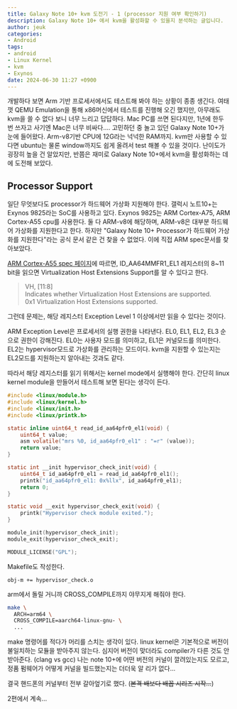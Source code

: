 ```yaml
---
title: Galaxy Note 10+ kvm 도전기 - 1 (processor 지원 여부 확인하기)
description: Galaxy Note 10+ 에서 kvm을 활성화할 수 있을지 분석하는 글입니다.
author: jeuk
categories:
- Android
tags:
- android
- Linux Kernel
- kvm
- Exynos
date: 2024-06-30 11:27 +0900
---
```

개발하다 보면 Arm 기반 프로세서에서도 테스트해 봐야 하는 상황이 종종 생긴다. 여태껏 QEMU Emulation을 통해 x86머신에서 테스트를 진행해 오긴 했지만, 아무래도 kvm을 쓸 수 없다 보니 너무 느리고 답답하다. Mac PC를 쓰면 된다지만, 1년에 한두 번 쓰자고 사기엔 Mac은 너무 비싸다…. 고민하던 중 놀고 있던 Galaxy Note 10+가 눈에 들어왔다. Arm-v8기반 CPU에 12G라는 넉넉한 RAM까지. kvm만 사용할 수 있다면 ubuntu는 물론 window까지도 쉽게 올려서 test 해볼 수 있을 것이다. 난이도가 굉장히 높을 건 알았지만, 반쯤은 재미로 Galaxy Note 10+에서 kvm을 활성화하는 데에 도전해 보았다.

## Processor Support

일단 무엇보다도 processor가 하드웨어 가상화 지원해야 한다. 갤럭시 노트10+는 Exynos 9825라는 SoC를 사용하고 있다. Exynos 9825는 ARM Cortex-A75, ARM Cortex-A55 cpu를 사용한다. 둘 다 ARM-v8에 해당하며, ARM-v8은 대부분 하드웨어 가상화를 지원한다고 한다. 하지만 "Galaxy Note 10+ Processor가 하드웨어 가상화를 지원한다"라는 공식 문서 같은 건 찾을 수 없었다. 이에 직접 ARM spec문서를 찾아보았다.

[ARM Cortex-A55 spec 페이지](https://developer.arm.com/documentation/100442/0100/register-descriptions/aarch64-system-registers/id-aa64mmfr1-el1--aarch64-memory-model-feature-register-1--el1)에 따르면, ID_AA64MMFR1_EL1 레지스터의 8~11 bit을 읽으면 Virtualization Host Extensions Support를 알 수 있다고 한다.

> VH, [11:8]  
> Indicates whether Virtualization Host Extensions are supported.  
> 0x1 Virtualization Host Extensions supported.

그런데 문제는, 해당 레지스터 Exception Level 1 이상에서만 읽을 수 있다는 것이다.

ARM Exception Level은 프로세서의 실행 권한을 나타낸다. EL0, EL1, EL2, EL3 순으로 권한이 강해진다. EL0는 사용자 모드를 의미하고, EL1은 커널모드를 의미한다. EL2는 hypervisor모드로 가상화를 관리하는 모드이다. kvm을 지원할 수 있는지는 EL2모드를 지원하는지 알아내는 것과도 같다.

따라서 해당 레지스터를 읽기 위해서는 kernel mode에서 실행해야 한다. 간단히 linux kernel module을 만들어서 테스트해 보면 된다는 생각이 든다.

```c
#include <linux/module.h>
#include <linux/kernel.h>
#include <linux/init.h>
#include <linux/printk.h>

static inline uint64_t read_id_aa64pfr0_el1(void) {
    uint64_t value;
    asm volatile("mrs %0, id_aa64pfr0_el1" : "=r" (value));
    return value;
}

static int __init hypervisor_check_init(void) {
    uint64_t id_aa64pfr0_el1 = read_id_aa64pfr0_el1();
    printk("id_aa64pfr0_el1: 0x%llx", id_aa64pfr0_el1);
    return 0;
}

static void __exit hypervisor_check_exit(void) {
    printk("Hypervisor check module exited.");
}

module_init(hypervisor_check_init);
module_exit(hypervisor_check_exit);

MODULE_LICENSE("GPL");
```

Makefile도 작성한다.
```
obj-m += hypervisor_check.o
```

arm에서 돌릴 거니까 CROSS_COMPILE까지 야무지게 해줘야 한다.

```bash
make \
  ARCH=arm64 \
  CROSS_COMPILE=aarch64-linux-gnu- \
  ...

```
make 명령어를 적다가 머리를 스치는 생각이 있다. linux kernel은 기본적으로 버전이 불일치하는 모듈을 받아주지 않는다. 심지어 버전이 맞더라도 compiler가 다른 것도 안 받아준다. (clang vs gcc) 나는 note 10+에 어떤 버전의 커널이 깔려있는지도 모르고, 정품 펌웨어가 어떻게 커널을 빌드했는지는 더더욱 알 리가 없다...

결국 핸드폰의 커널부터 전부 갈아엎기로 했다. (~~본격 배보다 배꼽 시리즈 시작...~~)

2편에서 계속...